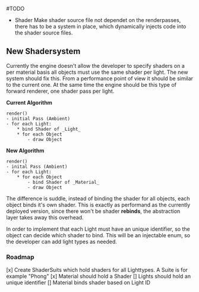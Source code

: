 #TODO
- Shader
    Make shader source file not dependet on the renderpasses,
    there has to be a system in place, which dynamically injects code into the shader source files.
    

## New Shadersystem

Currently the engine doesn't allow the developer to specify shaders on a per material basis
all objects must use the same shader per light. The new system should fix this.
From a performance point of view it should be similar to the current one. At the same time
the engine should be this type of forward renderer, one shader pass per light.

**Current Algorithm**

    render()
    - initial Pass (Ambient)
    - for each Light:
        * bind Shader of _Light_
        * for each Object
            - draw Object
            
**New Algorithm**

    render()
    - inital Pass (Ambient)
    - for each Light:
        * for each Object
            - bind Shader of _Material_
            - draw Object


The difference is suddle, instead of binding the shader for all objects, each object binds it's own shader.
This is exactly as performand as the currently deployed version, since there won't be shader **rebinds**,
the abstraction layer takes away this overhead.

In order to implement that each Light must have an unique identifier, so the object can decide which shader to bind.
This will be an injectable enum, so the developer can add light types as needed.

### Roadmap

[x] Create ShaderSuits which hold shaders for all Lighttypes. A Suite is for example "Phong"
[x] Material should hold a Shader
[] Lights should hold an unique identifier
[] Material binds shader based on Light ID